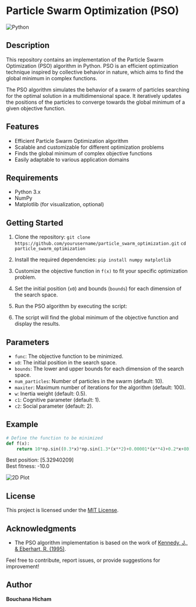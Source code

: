 # Particle Swarm Optimization (PSO)

![Python](https://img.shields.io/badge/python-3.x-blue.svg)

## Description

This repository contains an implementation of the Particle Swarm Optimization (PSO) algorithm in Python. PSO is an efficient optimization technique inspired by collective behavior in nature, which aims to find the global minimum in complex functions.

The PSO algorithm simulates the behavior of a swarm of particles searching for the optimal solution in a multidimensional space. It iteratively updates the positions of the particles to converge towards the global minimum of a given objective function.

## Features

- Efficient Particle Swarm Optimization algorithm
- Scalable and customizable for different optimization problems
- Finds the global minimum of complex objective functions
- Easily adaptable to various application domains

## Requirements

- Python 3.x
- NumPy
- Matplotlib (for visualization, optional)

## Getting Started

1. Clone the repository:
`git clone https://github.com/yourusername/particle_swarm_optimization.git`
`cd particle_swarm_optimization`

2. Install the required dependencies:
`pip install numpy matplotlib`

3. Customize the objective function in `f(x)` to fit your specific optimization problem.

4. Set the initial position (`x0`) and bounds (`bounds`) for each dimension of the search space.

5. Run the PSO algorithm by executing the script:

6. The script will find the global minimum of the objective function and display the results.

## Parameters

- `func`: The objective function to be minimized.
- `x0`: The initial position in the search space.
- `bounds`: The lower and upper bounds for each dimension of the search space.
- `num_particles`: Number of particles in the swarm (default: 10).
- `maxiter`: Maximum number of iterations for the algorithm (default: 100).
- `w`: Inertia weight (default: 0.5).
- `c1`: Cognitive parameter (default: 1).
- `c2`: Social parameter (default: 2).

## Example
```python
# Define the function to be minimized
def f(x):
    return 10*np.sin((0.3*x)*np.sin(1.3*(x**2)+0.00001*(x**4)+0.2*x+80))
```
Best position: [5.32940209] <br>
Best fitness: -10.0

![2D Plot](https://github.com/BouchanaHicham/particle_swarm_optimization/blob/main/global_minimum_example.png)

## License

This project is licensed under the [MIT License](LICENSE).

## Acknowledgments

- The PSO algorithm implementation is based on the work of [Kennedy, J., & Eberhart, R. (1995)](https://ieeexplore.ieee.org/document/488968).

Feel free to contribute, report issues, or provide suggestions for improvement!

## Author
**Bouchana Hicham**




